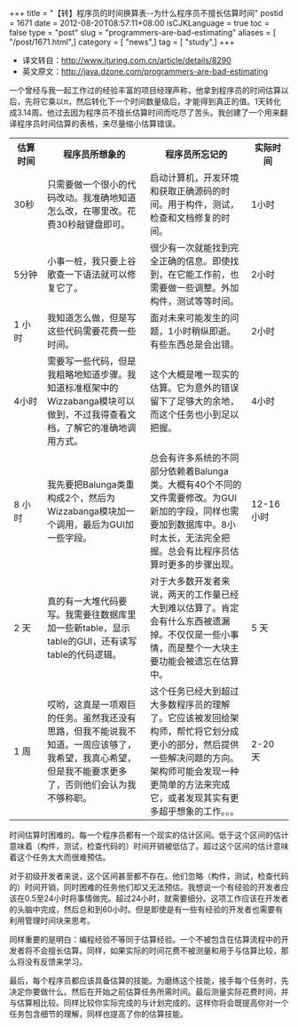 +++
title = "【转】程序员的时间换算表--为什么程序员不擅长估算时间"
postid = 1671
date = 2012-08-20T08:57:11+08:00
isCJKLanguage = true
toc = false
type = "post"
slug = "programmers-are-bad-estimating"
aliases = [ "/post/1671.html",]
category = [ "news",]
tag = [ "study",]
+++


- 译文转自：<http://www.ituring.com.cn/article/details/8290>  
- 英文原文：<http://java.dzone.com/programmers-are-bad-estimating>

一个曾经与我一起工作过的经验丰富的项目经理声称，他拿到程序员的时间估算以后，先将它乘以π，然后转化下一个时间数量级后，才能得到真正的值。1天转化成3.14周。他过去因为程序员不擅长估算时间而吃尽了苦头。我创建了一个用来翻译程序员时间估算的表格，来尽量缩小估算错误。<!--more-->

<table>
<tbody>
<tr>
<th width="12%">
估算时间

</th>
<th>
程序员所想象的

</th>
<th>
程序员所忘记的

</th>
<th width="15%">
实际时间

</th>
</tr>
<tr>
<td>
30秒

</td>
<td>
只需要做一个很小的代码改动。我准确地知道怎么改，在哪里改。花费30秒敲键盘即可。

</td>
<td>
启动计算机，开发环境和获取正确源码的时间。用于构件，测试，检查和文档修复的时间。

</td>
<td>
1小时

</td>
</tr>
<tr>
<td>
5分钟

</td>
<td>
小事一桩，我只要上谷歌查一下语法就可以修复它了。

</td>
<td>
很少有一次就能找到完全正确的信息。即使找到，在它能工作前，也需要做一些调整。外加构件，测试等等时间。

</td>
<td>
2小时

</td>
</tr>
<tr>
<td>
1 小时

</td>
<td>
我知道怎么做，但是写这些代码需要花费一些时间。

</td>
<td>
面对未来可能发生的问题，1小时稍纵即逝。有些东西总是会出错。

</td>
<td>
2小时

</td>
</tr>
<tr>
<td>
4小时

</td>
<td>
需要写一些代码，但是我粗略地知道步骤。我知道标准框架中的Wizzabanga模块可以做到，不过我得查看文档，了解它的准确地调用方式。

</td>
<td>
这个大概是唯一现实的估算。它为意外的错误留下了足够大的余地，而这个任务也小到足以把握。

</td>
<td>
4小时

</td>
</tr>
<tr>
<td>
8 小时

</td>
<td>
我先要把Balunga类重构成2个，然后为Wizzabanga模块加一个调用，最后为GUI加一些字段。

</td>
<td>
总会有许多系统的不同部分依赖着Balunga类。大概有40个不同的文件需要修改。为GUI新加的字段，同样也需要加到数据库中。8小时太长，无法完全把握。总会有比程序员估算时更多的步骤出现。

</td>
<td>
12-16小时

</td>
</tr>
<tr>
<td>
2 天

</td>
<td>
真的有一大堆代码要写。我需要往数据库里加一些新table，显示table的GUI，还有读写table的代码逻辑。

</td>
<td>
对于大多数开发者来说，两天的工作量已经大到难以估算了。肯定会有什么东西被遗漏掉。不仅仅是一些小事情，而是整个一大块主要功能会被遗忘在估算中。

</td>
<td>
5 天

</td>
</tr>
<tr>
<td>
1 周

</td>
<td>
哎哟，这真是一项艰巨的任务。虽然我还没有思路，但我不能说我不知道。一周应该够了，我希望，我真心希望，但是我不能要求更多了，否则他们会认为我不够称职。

</td>
<td>
这个任务已经大到超过大多数程序员的理解了。它应该被发回给架构师，帮忙将它划分成更小的部分，然后提供一些解决问题的方向。架构师可能会发现一种更简单的方法来完成它，或者发现其实有更多超乎想象的工作。。。

</td>
<td>
2-20 天

</td>
</tr>
</tbody>
</table>

时间估算时困难的。每一个程序员都有一个现实的估计区间。低于这个区间的估计意味着（构件，测试，检查代码的）时间开销被低估了。超过这个区间的估计意味着这个任务太大而很难预估。

对于初级开发者来说，这个区间甚至都不存在。他们忽略（构件，测试，检查代码的）时间开销，同时困难的任务他们却又无法预估。我想说一个有经验的开发者应该在0.5至24小时将事情做完。超过24小时，就需要细分。这项工作应该在开发者的头脑中完成，然后总和到60小时。但是即使是有一些有经验的开发者也需要有利用管理时间块来思考。

同样重要的是明白：编程经验不等同于估算经验。一个不被包含在估算流程中的开发者将不会擅长估算。同样，如果实际的时间花费不被测量和用于与估算比较，那么将没有反馈来学习。

最后，每个程序员都应该具备估算的技能。为磨练这个技能，接手每个任务时，先决定你要做什么。然后在开始之前估算任务所需时间。最后测量实际花费时间，并与估算相比较。同样比较你实际完成的与计划完成的。这样你将会既提高你对一个任务包含细节的理解，同样也提高了你的估算技能。
